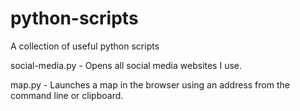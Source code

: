 # python-scripts
A collection of useful python scripts

social-media.py - Opens all social media websites I use.

map.py - Launches a map in the browser using an address from the command line or clipboard.



